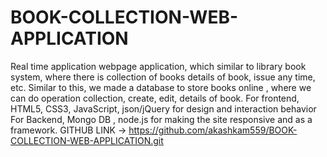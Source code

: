 # BOOK-COLLECTION-WEB-APPLICATION
Real time application webpage application, which similar to library book system, where there is collection of books details of book, issue any time, etc. Similar to this, we made a database to store books online , where we can do operation collection, create, edit, details of book.
For frontend, HTML5, CSS3, JavaScript, json/jQuery  for design and interaction behavior
For Backend, Mongo DB , node.js  for making the site responsive and as a framework.
GITHUB LINK -> https://github.com/akashkam559/BOOK-COLLECTION-WEB-APPLICATION.git

